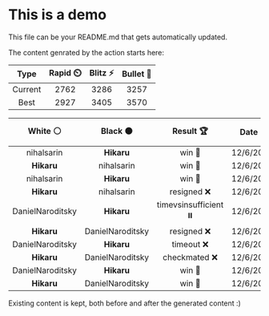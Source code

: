 # This is a demo

This file can be your README.md that gets automatically updated.

The content genrated by the action starts here:

<!--START_SECTION:chessStats-->
<!-- Automatically generated with https://github.com/Balastrong/chess-stats-action -->

| Type | Rapid ⏲️ | Blitz ⚡ | Bullet 🔫 |
|:---:|:---:|:---:|:---:|
| Current | 2762 | 3286 | 3257 |
| Best | 2927 | 3405 | 3570 |

| White ⚪ | Black ⚫ | Result 🏆 | Date 📅 | Position 🗺️ | Type 🕕 |
|:---:|:---:|:---:|:---:|:---:|:---:|
| nihalsarin | **Hikaru** | win 🥇 | 12/6/2024 | <a href="http://www.ee.unb.ca/cgi-bin/tervo/fen.pl?select=8/R4RPr/1kb5/8/8/1p4K1/p4N2/1r6 w - -">Link</a> | Blitz |
| **Hikaru** | nihalsarin | win 🥇 | 12/6/2024 | <a href="http://www.ee.unb.ca/cgi-bin/tervo/fen.pl?select=r1b2rk1/1pp1qpp1/1p1p1nnp/1P2P3/P2P1N2/2P2Q1P/2B3P1/R1B2RK1 b - -">Link</a> | Blitz |
| nihalsarin | **Hikaru** | win 🥇 | 12/6/2024 | <a href="http://www.ee.unb.ca/cgi-bin/tervo/fen.pl?select=4k3/5R2/8/3BPppp/3b4/6KP/5r2/8 w - -">Link</a> | Blitz |
| **Hikaru** | nihalsarin | resigned ❌ | 12/6/2024 | <a href="http://www.ee.unb.ca/cgi-bin/tervo/fen.pl?select=8/4r1k1/n7/1p3pp1/7p/2P4P/1P2NKP1/8 w - -">Link</a> | Blitz |
| DanielNaroditsky | **Hikaru** | timevsinsufficient ⏸️ | 12/6/2024 | <a href="http://www.ee.unb.ca/cgi-bin/tervo/fen.pl?select=7k/8/4B2P/6K1/7P/8/8/8 w - -">Link</a> | Bullet |
| **Hikaru** | DanielNaroditsky | resigned ❌ | 12/6/2024 | <a href="http://www.ee.unb.ca/cgi-bin/tervo/fen.pl?select=3r4/1p3pk1/4p1p1/1P2P2p/p1P2P2/Pn5P/4r3/1K6 w - -">Link</a> | Bullet |
| DanielNaroditsky | **Hikaru** | timeout ❌ | 12/6/2024 | <a href="http://www.ee.unb.ca/cgi-bin/tervo/fen.pl?select=8/6R1/p6p/1p3R2/5P1k/1B4P1/PP3K1P/2r5 b - -">Link</a> | Bullet |
| **Hikaru** | DanielNaroditsky | checkmated ❌ | 12/6/2024 | <a href="http://www.ee.unb.ca/cgi-bin/tervo/fen.pl?select=6k1/1Q3p1p/6p1/5q2/8/3rKBP1/3r4/8 w - -">Link</a> | Bullet |
| DanielNaroditsky | **Hikaru** | win 🥇 | 12/6/2024 | <a href="http://www.ee.unb.ca/cgi-bin/tervo/fen.pl?select=8/1p4k1/p2P2pq/5p2/P7/1QN3PK/1P1r3P/8 w - -">Link</a> | Bullet |
| **Hikaru** | DanielNaroditsky | win 🥇 | 12/6/2024 | <a href="http://www.ee.unb.ca/cgi-bin/tervo/fen.pl?select=3r1k2/5p1p/pp3pp1/n1p2b2/1PP5/P1R1PB2/3N1PPP/4K3 b - -">Link</a> | Bullet |

<!--END_SECTION:chessStats-->

Existing content is kept, both before and after the generated content :)
